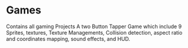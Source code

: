 # Games
Contains all gaming Projects
A two Button Tapper Game which include 9 Sprites, textures, Texture Managements, Collision detection, aspect ratio and coordinates mapping, sound effects, and HUD.
